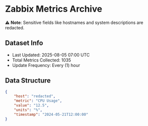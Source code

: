 # Zabbix Metrics Archive

⚠️ **Note**: Sensitive fields like hostnames and system descriptions are redacted.

## Dataset Info
- Last Updated: 2025-08-05 07:00 UTC
- Total Metrics Collected: 1035
- Update Frequency: Every (1) hour

## Data Structure
```json
{
    "host": "redacted",
    "metric": "CPU Usage",
    "value": "12.5",
    "units": "%",
    "timestamp": "2024-05-21T12:00:00"
}
```
